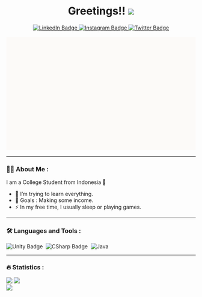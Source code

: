 <div id="header" align="center">
  <h1>
    Greetings!!
    <img src="https://media.giphy.com/media/hvRJCLFzcasrR4ia7z/giphy.gif" width="30px"/>
  </h1>
    <div id="badges">
      <a href="https://www.linkedin.com/in/raxelf/">
        <img src="https://img.shields.io/badge/LinkedIn-blue?style=for-the-badge&logo=linkedin&logoColor=white" alt="LinkedIn Badge"/>
      </a>
      <a href="https://www.instagram.com/axldev_/">
        <img src="https://img.shields.io/badge/Instagram-E4405F?style=for-the-badge&logo=instagram&logoColor=white" alt="Instagram Badge"/>
      </a>
      <a href="https://twitter.com/raxelf_">
        <img src="https://img.shields.io/badge/Twitter-blue?style=for-the-badge&logo=twitter&logoColor=white" alt="Twitter Badge"/>
      </a>
    </div>
  <img src="https://komarev.com/ghpvc/?username=raxelf&style=flat-square&color=blue" alt=""/>
  <div align="center">
    <img src="assets/images/__m200_girls_frontline_drawn_by_vento.gif" width="600" height="300"/>
  </div>
</div>

---

### :man_technologist: About Me :
I am a College Student from Indonesia 🏫
- 🌱 I’m trying to learn everything.
- 🥅 Goals : Making some income.
- :zap: In my free time, I usually sleep or playing games.

---

### :hammer_and_wrench: Languages and Tools :
<div>
  <img src="https://img.shields.io/badge/Unity-100000?style=for-the-badge&logo=unity&logoColor=white" title="Unity" alt="Unity Badge"/>&nbsp;
  <img src="https://img.shields.io/badge/C%23-239120?style=for-the-badge&logo=c-sharp&logoColor=white" title="C#" alt="CSharp Badge"/>&nbsp;
  <img src="https://img.shields.io/badge/java-%23ED8B00.svg?style=for-the-badge&logo=java&logoColor=white" title="Java" alt="Java"/>&nbsp;
</div>

---

### :fire: Statistics :
  <div>
    <img src="https://github-readme-stats.vercel.app/api?username=raxelf&show_icons=true&theme=great-gatsby&text_color=FFFFFF">
    <img src="http://github-readme-streak-stats.herokuapp.com?user=raxelf&theme=highcontrast">
  </div>
    <img src="https://github-readme-stats.vercel.app/api/top-langs/?username=raxelf&layout=compact&theme=vision-friendly-dark">
